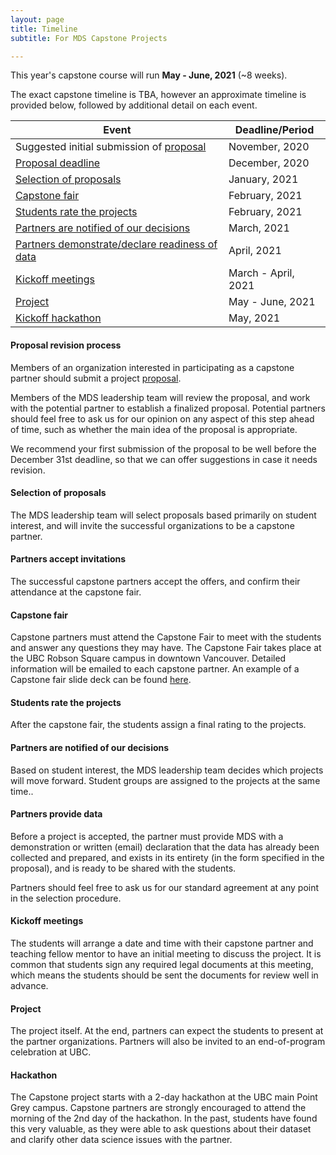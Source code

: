 ```yaml
---
layout: page
title: Timeline
subtitle: For MDS Capstone Projects

---
```


This year's capstone course will run __May - June, 2021__ (~8 weeks).

The exact capstone timeline is TBA, however an approximate timeline is provided below, followed by additional detail on each event.

| Event                                                                                    | Deadline/Period     |
|------------------------------------------------------------------------------------------|---------------------|
| Suggested initial submission of [proposal](https://ubc-mds.github.io/capstone/proposal/) | November, 2020      |
| [Proposal deadline](#proposal-revision-process)                                          | December, 2020      |
| [Selection of proposals](#selection-of-proposals)                                        | January, 2021       |
| [Capstone fair](#capstone-fair)                                                          | February, 2021      |
| [Students rate the projects](#students-rate-the-projects)                                | February, 2021      |
| [Partners are notified of our decisions](#partners-are-notified-of-our-decisions)        | March, 2021         |
| [Partners demonstrate/declare readiness of data](#partners-provide-data)                 | April, 2021         |
| [Kickoff meetings](#kickoff-meetings)                                                    | March - April, 2021 |
| [Project](#project)                                                                      | May - June, 2021    |
| [Kickoff hackathon](#hackathon)                                                          | May, 2021           |

#### Proposal revision process

Members of an organization interested in participating as a capstone partner should submit a project [proposal](/capstone/partner_info/#proposals).

Members of the MDS leadership team will review the proposal, and work with the potential partner to establish a finalized proposal. Potential partners should feel free to ask us for our opinion on any aspect of this step ahead of time, such as whether the main idea of the proposal is appropriate.

We recommend your first submission of the proposal to be well before the December 31st deadline, so that we can offer suggestions in case it needs revision.

#### Selection of proposals

The MDS leadership team will select proposals based primarily on student interest, and will invite the successful organizations to be a capstone partner.

#### Partners accept invitations

The successful capstone partners accept the offers, and confirm their attendance at the capstone fair.

#### Capstone fair

Capstone partners must attend the Capstone Fair to meet with the students and answer any questions they may have. The Capstone Fair takes place at the UBC Robson Square campus in downtown Vancouver. Detailed information will be emailed to each capstone partner. An example of a Capstone fair slide deck can be found [here](/capstone/Sauder2019CapstoneFair.pdf).


#### Students rate the projects

After the capstone fair, the students assign a final rating to the projects.

#### Partners are notified of our decisions

Based on student interest, the MDS leadership team decides which projects will move forward. Student groups are assigned to the projects at the same time.. 

#### Partners provide data

Before a project is accepted, the partner must provide MDS with a demonstration or written (email) declaration that the data has already been collected and prepared, and exists in its entirety (in the form specified in the proposal), and is ready to be shared with the students.

Partners should feel free to ask us for our standard agreement at any point in the selection procedure.

#### Kickoff meetings

The students will arrange a date and time with their capstone partner and teaching fellow mentor to have an initial meeting to discuss the project. It is common that students sign any required legal documents at this meeting, which means the students should be sent the documents for review well in advance.

#### Project

The project itself. At the end, partners can expect the students to present at the partner organizations. Partners will also be invited to an end-of-program celebration at UBC.

#### Hackathon

The Capstone project starts with a 2-day hackathon at the UBC main Point Grey campus. Capstone partners are strongly encouraged to attend the morning of the 2nd day of the hackathon. In the past, students have found this very valuable, as they were able to ask questions about their dataset and clarify other data science issues with the partner.
